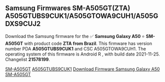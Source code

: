<h2>Samsung Firmwares SM-A505GT(ZTA) A505GTUBS9CUK1/A505GTOWA9CUH1/A505GDXS9CUJ2</h2>
Download the Samsung firmware for the ✅ <strong>Samsung Galaxy A50 </strong> ⭐ <strong>SM-A505GT</strong> with product code <strong>ZTA</strong> <strong> from Brazil</strong>. This firmware has version number PDA <strong>A505GTUBS9CUK1</strong> and CSC A505GTOWA9CUH1. The operating system of this firmware is Android R , with build date 2021-11-25. Changelist <strong>21578199</strong>.


[SM-A505GT](https://samfirm.shop/samsung/model/SM-A505GT)
[A505GTUBS9CUK1](https://samfirm.shop/samsung/pda/A505GTUBS9CUK1)
[Download Firmware Samsung Galaxy A50 SM-A505GT](https://samfirm.shop/samsung/firmware/477259)

